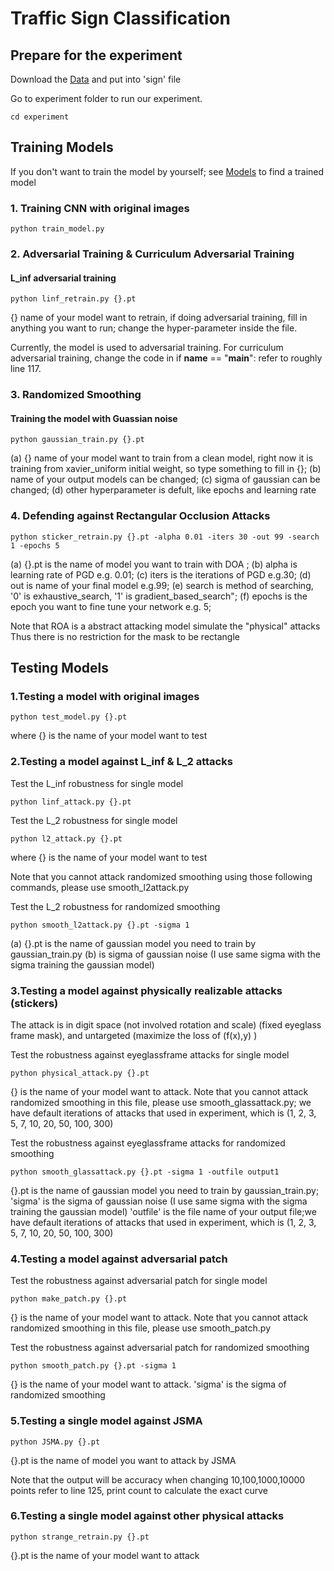 # Traffic Sign Classification

## Prepare for the experiment 

Download the [Data](https://github.com/tongwu2020/phattacks/releases/tag/Data%26Model) and put into 'sign' file 

Go to experiment folder to run our experiment.
```
cd experiment 
```
## Training Models

If you don't want to train the model by yourself; 
see [Models](https://github.com/tongwu2020/phattacks/tree/master/sign/donemodel) to find a trained model

### 1. Training CNN with original images 

```
python train_model.py
```


### 2. Adversarial Training & Curriculum Adversarial Training

#### L_inf adversarial training 

```
python linf_retrain.py {}.pt 
```
{} name of your model want to retrain, if doing adversarial training, fill in anything you want to run; 
change the hyper-parameter inside the file.

Currently, the model is used to adversarial training. For curriculum adversarial training, 
change the code in if __name__ == "__main__": refer to roughly line 117. 


### 3. Randomized Smoothing 

#### Training the model with Guassian noise
```
python gaussian_train.py {}.pt 
```

(a) {} name of your model want to train from a clean model, right now it is training from xavier_uniform initial weight,
so type something to fill in {}; 
(b) name of your output models can be changed;
(c) sigma of gaussian can be changed; 
(d) other hyperparameter is defult, like epochs and learning rate


### 4. Defending against Rectangular Occlusion Attacks
```
python sticker_retrain.py {}.pt -alpha 0.01 -iters 30 -out 99 -search 1 -epochs 5
```
(a) {}.pt is the name of model you want to train with DOA ;
(b) alpha is learning rate of PGD e.g. 0.01;
(c) iters is the iterations of PGD e.g.30;
(d) out is name of your final model e.g.99;
(e) search is method of searching, '0' is exhaustive_search, '1' is gradient_based_search";
(f) epochs is the epoch you want to fine tune your network e.g. 5;

Note that ROA is a abstract attacking model simulate the "physical" attacks
Thus there is no restriction for the mask to be rectangle

## Testing Models

### 1.Testing a model with original images
```
python test_model.py {}.pt
```
where {} is the name of your model want to test


### 2.Testing a model against L_inf & L_2 attacks

Test the L_inf robustness for single model
```
python linf_attack.py {}.pt
```

Test the L_2 robustness for single model
```
python l2_attack.py {}.pt
```
where {} is the name of your model want to test

Note that you cannot attack randomized smoothing using those following commands, please use smooth_l2attack.py

Test the L_2 robustness for randomized smoothing 
```
python smooth_l2attack.py {}.pt -sigma 1
```

(a) {}.pt is the name of gaussian model you need to train by gaussian_train.py
(b) is sigma of gaussian noise (I use same sigma with the sigma training the gaussian model)


### 3.Testing a model against physically realizable attacks (stickers)

The attack is in digit space (not involved rotation and scale) (fixed eyeglass frame mask),
and untargeted (maximize the loss of (f(x),y) )

Test the robustness against eyeglassframe attacks for single model
```
python physical_attack.py {}.pt
```
{} is the name of your model want to attack. Note that you cannot attack randomized smoothing in this file, 
please use smooth_glassattack.py;
we have default iterations of attacks that used in experiment, which is (1, 2, 3, 5, 7, 10, 20, 50, 100, 300) 

Test the robustness against eyeglassframe attacks for randomized smoothing
```
python smooth_glassattack.py {}.pt -sigma 1 -outfile output1
```
{}.pt is the name of gaussian model you need to train by gaussian_train.py;
'sigma' is the sigma of gaussian noise (I use same sigma with the sigma training the gaussian model)
'outfile' is the file name of your output file;we have default iterations of attacks that used in experiment, which is (1, 2, 3, 5, 7, 10, 20, 50, 100, 300)


### 4.Testing a model against adversarial patch

Test the robustness against adversarial patch for single model
```
python make_patch.py {}.pt
```
{} is the name of your model want to attack.
Note that you cannot attack randomized smoothing in this file, please use smooth_patch.py

Test the robustness against adversarial patch for randomized smoothing
```
python smooth_patch.py {}.pt -sigma 1
```
{} is the name of your model want to attack.
'sigma' is the sigma of randomized smoothing 

### 5.Testing a single model against JSMA 

```
python JSMA.py {}.pt
```
{}.pt is the name of model you want to attack by JSMA

Note that the output will be accuracy when changing 10,100,1000,10000 points
refer to line 125, print count to calculate the exact curve 

### 6.Testing a single model against other physical attacks 

```
python strange_retrain.py {}.pt
```
{}.pt is the name of your model want to attack


